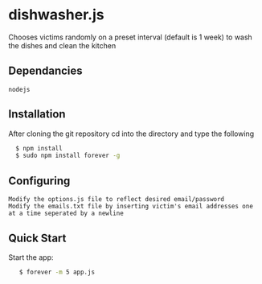 dishwasher.js
=============

Chooses victims randomly on a preset interval (default is 1 week) to wash the dishes and clean the kitchen


## Dependancies

    nodejs
    
## Installation

  After cloning the git repository cd into the directory and type the following
  ```bash
    $ npm install
    $ sudo npm install forever -g
  ```
  
## Configuring

    Modify the options.js file to reflect desired email/password
    Modify the emails.txt file by inserting victim's email addresses one at a time seperated by a newline
    
## Quick Start

 Start the app:
 ```bash
    $ forever -m 5 app.js
 ```
